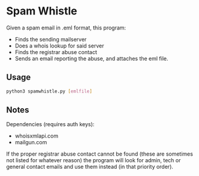 # Spam Whistle

Given a spam email in .eml format, this program:
- Finds the sending mailserver
- Does a whois lookup for said server
- Finds the registrar abuse contact
- Sends an email reporting the abuse, and attaches the eml file.

## Usage

```bash
python3 spamwhistle.py [emlfile]
```

## Notes

Dependencies (requires auth keys):
- whoisxmlapi.com
- mailgun.com

If the proper registrar abuse contact cannot be found (these are sometimes
not listed for whatever reason) the program will look for admin, tech or
general contact emails and use them instead (in that priority order). 
